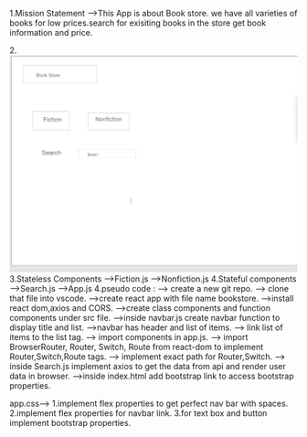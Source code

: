 
1.Mission Statement
-->This App is  about Book store.
we have all varieties of books for low prices.search for exisiting books in the store get book information and price.

2.![wireframe](./Screen%20Shot%202020-04-24%20at%202.22.17%20PM.png)
3.Stateless Components
-->Fiction.js
-->Nonfiction.js
4.Stateful components
-->Search.js
-->App.js
4.pseudo code :
 --> create a new git repo.
 --> clone that file into vscode.
 -->create react app with file name bookstore.
 -->install react dom,axios and CORS.
 -->create class components and function components under src file.
 -->inside navbar.js create navbar function to display title and list.
 -->navbar has header and list of items.
 --> link  list of items to the list tag.
 --> import components in app.js.
 --> import BrowserRouter, Router, Switch, Route from react-dom to implement Router,Switch,Route tags.
--> implement exact path for Router,Switch.
--> inside Search.js implement axios to get the data from api and render user data in browser.
-->inside index.html add bootstrap link to access bootstrap properties.

 
 app.css--> 1.implement  flex properties to get perfect nav bar with spaces.
 2.implement  flex properties for  navbar link.
 3.for text box and button implement bootstrap properties. 


 